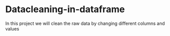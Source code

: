 # Datacleaning-in-dataframe
In this project we will clean the raw data by changing different columns and values
